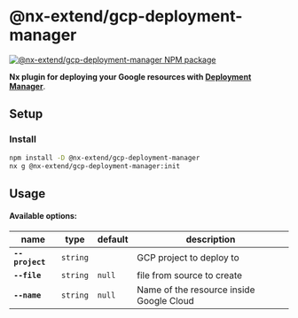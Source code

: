 # @nx-extend/gcp-deployment-manager

<a href="https://www.npmjs.com/package/@nx-extend/gcp-deployment-manager" rel="nofollow">
  <img src="https://badgen.net/npm/v/@nx-extend/gcp-deployment-manager" alt="@nx-extend/gcp-deployment-manager NPM package">
</a>

**Nx plugin for deploying your Google resources with [Deployment Manager](https://cloud.google.com/deployment-manager/docs)**.

## Setup

### Install

```sh
npm install -D @nx-extend/gcp-deployment-manager
nx g @nx-extend/gcp-deployment-manager:init
```

## Usage

#### Available options:

| name         | type     | default | description                                          |
| ------------ | -------- | ------- | ---------------------------------------------------- |
| **`--project`** | `string` | | GCP project to deploy to|
| **`--file`** | `string` | `null` | file from source to create |
| **`--name`** | `string` | `null` | Name of the resource inside Google Cloud |

